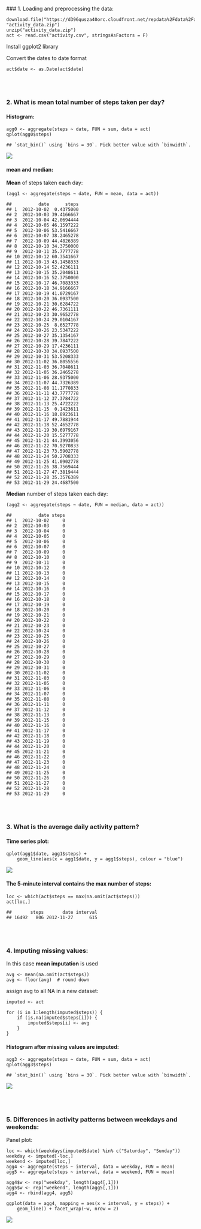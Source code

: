<br>
### 1. Loading and preprocessing the data:

    download.file("https://d396qusza40orc.cloudfront.net/repdata%2Fdata%2Factivity.zip", "activity_data.zip")
    unzip("activity_data.zip")
    act <- read.csv("activity.csv", stringsAsFactors = F)

Install ggplot2 library

Convert the dates to date format

    act$date <- as.Date(act$date)

<br><br>

### 2. What is mean total number of steps taken per day?

#### Histogram:

    agg0 <- aggregate(steps ~ date, FUN = sum, data = act)
    qplot(agg0$steps)

    ## `stat_bin()` using `bins = 30`. Pick better value with `binwidth`.

![](assignment1_files/figure-markdown_strict/unnamed-chunk-3-1.png)

#### mean and median:

**Mean** of steps taken each day:

    (agg1 <- aggregate(steps ~ date, FUN = mean, data = act))

    ##          date      steps
    ## 1  2012-10-02  0.4375000
    ## 2  2012-10-03 39.4166667
    ## 3  2012-10-04 42.0694444
    ## 4  2012-10-05 46.1597222
    ## 5  2012-10-06 53.5416667
    ## 6  2012-10-07 38.2465278
    ## 7  2012-10-09 44.4826389
    ## 8  2012-10-10 34.3750000
    ## 9  2012-10-11 35.7777778
    ## 10 2012-10-12 60.3541667
    ## 11 2012-10-13 43.1458333
    ## 12 2012-10-14 52.4236111
    ## 13 2012-10-15 35.2048611
    ## 14 2012-10-16 52.3750000
    ## 15 2012-10-17 46.7083333
    ## 16 2012-10-18 34.9166667
    ## 17 2012-10-19 41.0729167
    ## 18 2012-10-20 36.0937500
    ## 19 2012-10-21 30.6284722
    ## 20 2012-10-22 46.7361111
    ## 21 2012-10-23 30.9652778
    ## 22 2012-10-24 29.0104167
    ## 23 2012-10-25  8.6527778
    ## 24 2012-10-26 23.5347222
    ## 25 2012-10-27 35.1354167
    ## 26 2012-10-28 39.7847222
    ## 27 2012-10-29 17.4236111
    ## 28 2012-10-30 34.0937500
    ## 29 2012-10-31 53.5208333
    ## 30 2012-11-02 36.8055556
    ## 31 2012-11-03 36.7048611
    ## 32 2012-11-05 36.2465278
    ## 33 2012-11-06 28.9375000
    ## 34 2012-11-07 44.7326389
    ## 35 2012-11-08 11.1770833
    ## 36 2012-11-11 43.7777778
    ## 37 2012-11-12 37.3784722
    ## 38 2012-11-13 25.4722222
    ## 39 2012-11-15  0.1423611
    ## 40 2012-11-16 18.8923611
    ## 41 2012-11-17 49.7881944
    ## 42 2012-11-18 52.4652778
    ## 43 2012-11-19 30.6979167
    ## 44 2012-11-20 15.5277778
    ## 45 2012-11-21 44.3993056
    ## 46 2012-11-22 70.9270833
    ## 47 2012-11-23 73.5902778
    ## 48 2012-11-24 50.2708333
    ## 49 2012-11-25 41.0902778
    ## 50 2012-11-26 38.7569444
    ## 51 2012-11-27 47.3819444
    ## 52 2012-11-28 35.3576389
    ## 53 2012-11-29 24.4687500

**Median** number of steps taken each day:

    (agg2 <- aggregate(steps ~ date, FUN = median, data = act))

    ##          date steps
    ## 1  2012-10-02     0
    ## 2  2012-10-03     0
    ## 3  2012-10-04     0
    ## 4  2012-10-05     0
    ## 5  2012-10-06     0
    ## 6  2012-10-07     0
    ## 7  2012-10-09     0
    ## 8  2012-10-10     0
    ## 9  2012-10-11     0
    ## 10 2012-10-12     0
    ## 11 2012-10-13     0
    ## 12 2012-10-14     0
    ## 13 2012-10-15     0
    ## 14 2012-10-16     0
    ## 15 2012-10-17     0
    ## 16 2012-10-18     0
    ## 17 2012-10-19     0
    ## 18 2012-10-20     0
    ## 19 2012-10-21     0
    ## 20 2012-10-22     0
    ## 21 2012-10-23     0
    ## 22 2012-10-24     0
    ## 23 2012-10-25     0
    ## 24 2012-10-26     0
    ## 25 2012-10-27     0
    ## 26 2012-10-28     0
    ## 27 2012-10-29     0
    ## 28 2012-10-30     0
    ## 29 2012-10-31     0
    ## 30 2012-11-02     0
    ## 31 2012-11-03     0
    ## 32 2012-11-05     0
    ## 33 2012-11-06     0
    ## 34 2012-11-07     0
    ## 35 2012-11-08     0
    ## 36 2012-11-11     0
    ## 37 2012-11-12     0
    ## 38 2012-11-13     0
    ## 39 2012-11-15     0
    ## 40 2012-11-16     0
    ## 41 2012-11-17     0
    ## 42 2012-11-18     0
    ## 43 2012-11-19     0
    ## 44 2012-11-20     0
    ## 45 2012-11-21     0
    ## 46 2012-11-22     0
    ## 47 2012-11-23     0
    ## 48 2012-11-24     0
    ## 49 2012-11-25     0
    ## 50 2012-11-26     0
    ## 51 2012-11-27     0
    ## 52 2012-11-28     0
    ## 53 2012-11-29     0

<br><br>

### 3. What is the average daily activity pattern?

#### Time series plot:

    qplot(agg1$date, agg1$steps) +
        geom_line(aes(x = agg1$date, y = agg1$steps), colour = "blue")

![](assignment1_files/figure-markdown_strict/unnamed-chunk-6-1.png)

#### The 5-minute interval contains the max number of steps:

    loc <- which(act$steps == max(na.omit(act$steps)))
    act[loc,]

    ##       steps       date interval
    ## 16492   806 2012-11-27      615

<br><br>

### 4. Imputing missing values:

In this case **mean imputation** is used

    avg <- mean(na.omit(act$steps))
    avg <- floor(avg)  # round down

assign avg to all NA in a new dataset:

    imputed <- act

    for (i in 1:length(imputed$steps)) {
        if (is.na(imputed$steps[i])) {
            imputed$steps[i] <- avg
        }
    }

#### Histogram after missing values are imputed:

    agg3 <- aggregate(steps ~ date, FUN = sum, data = act)
    qplot(agg3$steps)

    ## `stat_bin()` using `bins = 30`. Pick better value with `binwidth`.

![](assignment1_files/figure-markdown_strict/unnamed-chunk-10-1.png)

<br><br>

### 5. Differences in activity patterns between weekdays and weekends:

Panel plot:

    loc <- which(weekdays(imputed$date) %in% c("Saturday", "Sunday"))
    weekday <- imputed[-loc,]
    weekend <- imputed[loc,]
    agg4 <- aggregate(steps ~ interval, data = weekday, FUN = mean)
    agg5 <- aggregate(steps ~ interval, data = weekend, FUN = mean)

    agg4$w <- rep("weekday", length(agg4[,1]))
    agg5$w <- rep("weekend", length(agg5[,1]))
    agg4 <- rbind(agg4, agg5)

    ggplot(data = agg4, mapping = aes(x = interval, y = steps)) +
        geom_line() + facet_wrap(~w, nrow = 2)

![](assignment1_files/figure-markdown_strict/unnamed-chunk-11-1.png)
